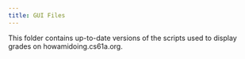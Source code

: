 ```yaml
---
title: GUI Files
---
```


This folder contains up-to-date versions of the scripts used to display grades on howamidoing.cs61a.org.
